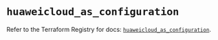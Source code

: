 # `huaweicloud_as_configuration`

Refer to the Terraform Registry for docs: [`huaweicloud_as_configuration`](https://registry.terraform.io/providers/huaweicloud/huaweicloud/1.71.1/docs/resources/as_configuration).

